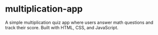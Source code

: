 # multiplication-app
A simple multiplication quiz app where users answer math questions and track their score. Built with HTML, CSS, and JavaScript.
